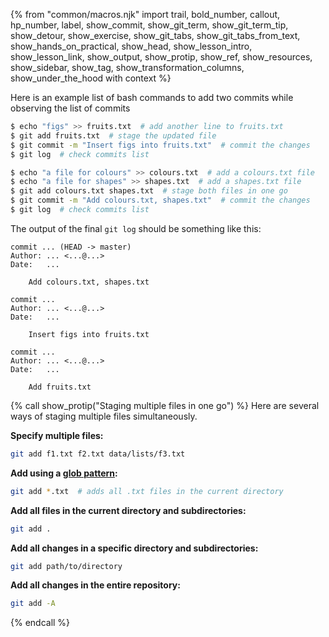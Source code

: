 {% from "common/macros.njk" import trail, bold_number, callout, hp_number, label, show_commit, show_git_term, show_git_term_tip, show_detour, show_exercise, show_git_tabs, show_git_tabs_from_text, show_hands_on_practical, show_head, show_lesson_intro, show_lesson_link, show_output, show_protip, show_ref, show_resources, show_sidebar, show_tag, show_transformation_columns, show_under_the_hood with context %}

Here is an example list of bash commands to add two commits while observing the list of commits

```bash
$ echo "figs" >> fruits.txt  # add another line to fruits.txt
$ git add fruits.txt  # stage the updated file
$ git commit -m "Insert figs into fruits.txt"  # commit the changes
$ git log  # check commits list

$ echo "a file for colours" >> colours.txt  # add a colours.txt file
$ echo "a file for shapes" >> shapes.txt  # add a shapes.txt file
$ git add colours.txt shapes.txt  # stage both files in one go
$ git commit -m "Add colours.txt, shapes.txt"  # commit the changes
$ git log  # check commits list
```

The output of the final `git log` should be something like this:
```bash{highlight-lines="5,11,17"}
commit ... (HEAD -> master)
Author: ... <...@...>
Date:   ...

    Add colours.txt, shapes.txt

commit ...
Author: ... <...@...>
Date:   ...

    Insert figs into fruits.txt

commit ...
Author: ... <...@...>
Date:   ...

    Add fruits.txt
```

{% call show_protip("Staging multiple files in one go") %}
Here are several ways of staging multiple files simultaneously.

**Specify multiple files:**
```bash
git add f1.txt f2.txt data/lists/f3.txt
```

**Add using a [glob pattern](https://en.wikipedia.org/wiki/Glob_(programming)):**
```bash
git add *.txt  # adds all .txt files in the current directory
```

**Add all files in the current directory and subdirectories:**
```bash
git add .
```

**Add all changes in a specific directory and subdirectories:**
```bash
git add path/to/directory
```

**Add all changes in the entire repository:**
```bash
git add -A
```
{% endcall %}